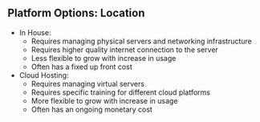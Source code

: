 ## Platform Options: Location

-   In House:
    -   Requires managing physical servers and networking infrastructure
    -   Requires higher quality internet connection to the server
    -   Less flexible to grow with increase in usage
    -   Often has a fixed up front cost
-   Cloud Hosting:
    -   Requires managing virtual servers
    -   Requires specific training for different cloud platforms
    -   More flexible to grow with increase in usage
    -   Often has an ongoing monetary cost
